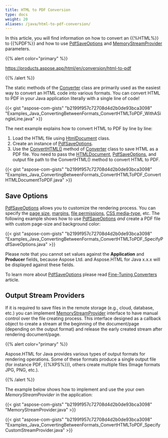 ```yaml
---
title: HTML to PDF Conversion
type: docs
weight: 20
aliases: /java/html-to-pdf-conversion/
---
```


In this article, you will find information on how to convert an {{%HTML%}} to {{%PDF%}} and how to use [PdfSaveOptions](https://apireference.aspose.com/html/java/com.aspose.html.saving/pdfsaveoptions) and [MemoryStreamProvider](https://apireference.aspose.com/html/java/com.aspose.html/package-frame) parameters.

{{% alert color="primary" %}} 

<https://products.aspose.app/html/en/conversion/html-to-pdf> 

{{% /alert %}} 

The static methods of the [Converter](https://apireference.aspose.com/html/java/com.aspose.html.converters/converter) class are primarily used as the easiest way to convert an HTML code into various formats. You can convert HTML to PDF in your Java application literally with a single line of code!

{{< gist "aspose-com-gists" "b2199f957c72708d4d2b0de93bca3098" "Examples_Java_ConvertingBetweenFormats_ConvertHTMLToPDF_WithASingleLine.java" >}}

The next example explains how to convert HTML to PDF by line by line:

1. Load the HTML file using [HtmlDocument](https://apireference.aspose.com/html/java/com.aspose.html/HTMLDocument) class.
1. Create an instance of [PdfSaveOptions](https://apireference.aspose.com/html/java/com.aspose.html.saving/pdfsaveoptions).
1. Use the [ConvertHTML()](https://apireference.aspose.com/html/java/com.aspose.html.converters.converter/converthtml) method of [Converter](https://apireference.aspose.com/html/java/com.aspose.html.converters/converter) class to save HTML as a PDF file. You need to pass the [HTMLDocument](https://apireference.aspose.com/html/java/com.aspose.html/HTMLDocument), [PdfSaveOptions](https://apireference.aspose.com/html/java/com.aspose.html.saving/pdfsaveoptionsQ), and output file path to the ConvertHTML() method to convert HTML to PDF.

{{< gist "aspose-com-gists" "b2199f957c72708d4d2b0de93bca3098" "Examples_Java_ConvertingBetweenFormats_ConvertHTMLToPDF_ConvertHTMLDocumentToPDF.java" >}}
## **Save Options** ## 
[PdfSaveOptions](https://apireference.aspose.com/html/java/com.aspose.html.saving/pdfsaveoptions) allows you to customize the rendering process. You can specify the [page size](https://apireference.aspose.com/html/java/com.aspose.html.rendering/RenderingOptions#getPageSetup--), [margins](https://apireference.aspose.com/html/java/com.aspose.html.drawing/Page#getMargin--), [file permissions](https://apireference.aspose.com/html/java/com.aspose.html.rendering.pdf.encryption/pdfencryptioninfo), [CSS media-type](https://apireference.aspose.com/html/java/com.aspose.html.rendering/MediaType), etc. The following example shows how to use [PdfSaveOptions](https://apireference.aspose.com/html/java/com.aspose.html.saving/pdfsaveoptions) *and* create a PDF file with custom page-size and background color:

{{< gist "aspose-com-gists" "b2199f957c72708d4d2b0de93bca3098" "Examples_Java_ConvertingBetweenFormats_ConvertHTMLToPDF_SpecifyPdfSaveOptions.java" >}}

Please note that you cannot set values against the **Application** and **Producer** fields, because Aspose Ltd. and Aspose.HTML for Java x.x.x will be displayed against these fields.

To learn more about [PdfSaveOptions](https://apireference.aspose.com/html/java/com.aspose.html.saving/pdfsaveoptions) please read [Fine-Tuning Converters](/html/java/converting-between-formats/fine-tuning-converters/) article.
## **Output Stream Providers** ## 
If it is required to save files in the remote storage (e.g., cloud, database, etc.) you can implement [MemoryStreamProvider](https://apireference.aspose.com/html/java/com.aspose.html/package-frame) interface to have manual control over the file creating process. This interface designed as a callback object to create a stream at the beginning of the document/page (depending on the output format) and release the early created stream after rendering document/page.

{{% alert color="primary" %}} 

Aspose.HTML for Java provides various types of output formats for rendering operations. Some of these formats produce a single output file (for instance PDF, {{%XPS%}}), others create multiple files (Image formats JPG, PNG, etc.).

{{% /alert %}} 

The example below shows how to implement and use the your own *MemoryStreamProvider* in the application:

{{< gist "aspose-com-gists" "b2199f957c72708d4d2b0de93bca3098" "MemoryStreamProvider.java" >}}

{{< gist "aspose-com-gists" "b2199f957c72708d4d2b0de93bca3098" "Examples_Java_ConvertingBetweenFormats_ConvertHTMLToPDF_SpecifyCustomStreamProvider.java" >}}



